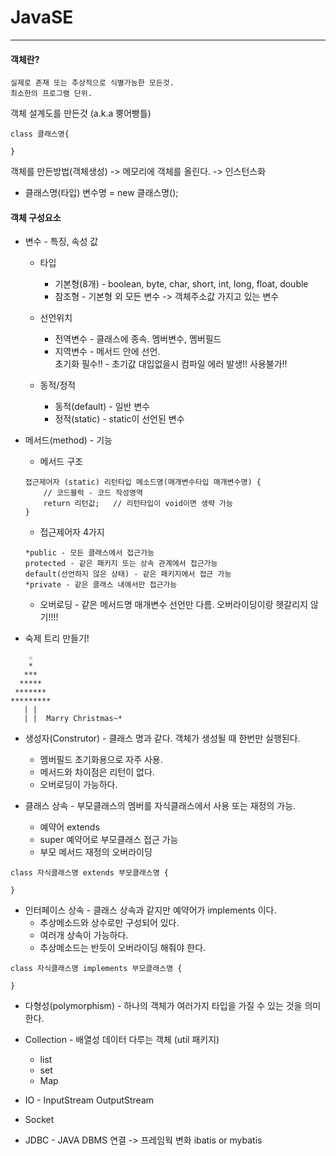 # JavaSE

***

 #### 객체란?   
	실제로 존재 또는 추상적으로 식별가능한 모든것.   
	최소한의 프로그램 단위.	   
  
  객체 설계도를 만든것 (a.k.a 뿡어빵틀)   
  ```
  class 클래스명{   
      
  }
  ```
  
  객체를 만든방법(객체생성) -> 메모리에 객체를 올린다. -> 인스턴스화   
   * 클래스명(타입) 변수명 = new 클래스명();   
  
  #### 객체 구성요소   
  
  - 변수 - 특징, 속성 값   
 	- 타입 
		- 기본형(8개) - boolean, byte, char, short, int, long, float, double     
		- 참조형 - 기본형 외 모든 변수 -> 객체주소값 가지고 있는 변수   
	
 	- 선언위치 
		- 전역변수 - 클래스에 종속. 멤버변수, 멤버필드   
   		- 지역변수 - 메서드 안에 선언.    
   						 초기화 필수!! - 초기값 대입없을시 컴파일 에러 발생!! 사용불가!!   
   	- 동적/정적
   		- 동적(default) - 일반 변수   
   		- 정적(static) - static이 선언된 변수    

  - 메서드(method) - 기능   
  	- 메서드 구조   
  	```
 	접근제어자 (static) 리턴타입 메소드명(매개변수타입 매개변수명) {   
 		// 코드블럭 - 코드 작성영역   
 		return 리턴값;   // 리턴타입이 void이면 생략 가능   
 	}   
 	```
   
  	- 접근제어자 4가지   
	```
   	*public - 모든 클래스에서 접근가능   
   	protected - 같은 패키지 또는 상속 관계에서 접근가능   
   	default(선언하지 않은 상태) - 같은 패키지에서 접근 가능   
   	*private - 같은 클래스 내에서만 접근가능   
	```
     
   	- 오버로딩 - 같은 메서드명 매개변수 선언만 다름. 오버라이딩이랑 헷갈리지 않기!!!!   
      							  
  - 숙제 트리 만들기!
  
  ```
      ☆
      *
     ***
    *****
   ******* 
  *********
     | |
     | |  Marry Christmas~*
  ```
  
  - 생성자(Construtor) - 클래스 명과 같다. 객체가 생성될 때 한번만 실행된다. 
  	- 멤버필드 초기화용으로 자주 사용.
  	- 메서드와 차이점은 리턴이 없다.
  	- 오버로딩이 가능하다.
  	  
  - 클래스 상속 - 부모클래스의 멤버를 자식클래스에서 사용 또는 재정의 가능.
  	- 예약어 extends
  	- super 예약어로 부모클래스 접근 가능
  	- 부모 메서드 재정의 오버라이딩
  ```
  class 자식클래스명 extends 부모클래스명 {   
      
  }
  ```
  - 인터페이스 상속 - 클래스 상속과 같지만 예약어가 implements 이다.
  	- 추상메소드와 상수로만 구성되어 있다.
  	- 여러개 상속이 가능하다.
  	- 추상메소드는 반듯이 오버라이딩 해줘야 한다.
  ```
  class 자식클래스명 implements 부모클래스명 {   
      
  }
  ```
  - 다형성(polymorphism) - 하나의 객체가 여러가지 타입을 가질 수 있는 것을 의미한다.
  	
  - Collection  - 배열성 데이터 다루는 객체 (util 패키지)
  	- list
  	- set
  	- Map
  - IO - InputStream OutputStream
  - Socket
  - JDBC - JAVA DBMS 연결 -> 프레임웍 변화 ibatis or mybatis
  
  
  
  
  
  
  
  
  
